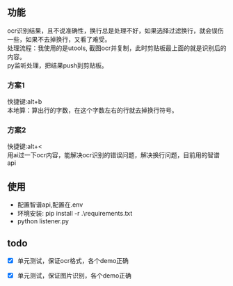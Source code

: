 ## 功能
ocr识别结果，且不说准确性，换行总是处理不好，如果选择过滤换行，就会误伤一些，如果不去掉换行，又看了难受。  
处理流程：我使用的是utools, 截图ocr并复制，此时剪贴板最上面的就是识别后的内容。  
py监听处理，把结果push到剪贴板。  

### 方案1
快捷键:alt+b  
本地算：算出行的字数，在这个字数左右的行就去掉换行符号。
### 方案2
快捷键:alt+<  
用ai过一下ocr内容，能解决ocr识别的错误问题，解决换行问题，目前用的智谱api

## 使用
* 配置智谱api,配置在.env
* 环境安装: pip install -r .\requirements.txt
* python listener.py

## todo
- [x] 单元测试，保证ocr格式，各个demo正确
- [x] 单元测试，保证图片识别，各个demo正确

